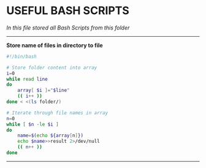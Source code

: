 USEFUL BASH SCRIPTS
===================

*In this file stored all Bash Scripts from this folder*

***

**Store name of files in directory to file**

```bash
#!/bin/bash

# Store folder content into array
i=0
while read line
do
	array[ $i ]="$line"
	(( i++ ))
done < <(ls folder/)

# Iterate through file names in array
n=0
while [ $n -le $i ] 
do
	name=$(echo ${array[n]})
	echo $name>>result 2>/dev/null
	(( n++ ))
done
```

***